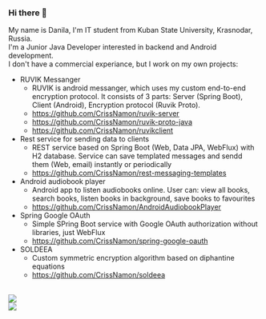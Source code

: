 ### Hi there 👋
My name is Danila, I'm IT student from Kuban State University, Krasnodar, Russia.
<br>I'm a Junior Java Developer interested in backend and Android development.
<br>I don't have a commercial experiance, but I work on my own projects:
+ RUVIK Messanger
    + RUVIK is android messanger, which uses my custom end-to-end encryption protocol. It consists of 3 parts: Server (Spring Boot), Client (Android), Encryption protocol (Ruvik Proto).
   <!-- + Server uses Spring Boot (Web, Security, Data JPA) with PostgreSQL DB as data storage and STOMP over Websocket for realtime messages
    + Client uses Android SDK with Retrofit, Room, RxAndroid
    + Ruvik Proto is simplified Signal protocol and uses AES, RSA, HMAC, Ratched -->
    + https://github.com/CrissNamon/ruvik-server
    + https://github.com/CrissNamon/ruvik-proto-java
    + https://github.com/CrissNamon/ruvikclient
+ Rest service for sending data to clients
    + REST service based on Spring Boot (Web, Data JPA, WebFlux) with H2 database. Service can save templated messages and sendd them (Web, email) instantly or periodically  
    + https://github.com/CrissNamon/rest-messaging-templates
+ Android audiobook player
    + Android app to listen audiobooks online. User can: view all books, search books, listen books in background, save books to favourites
    + https://github.com/CrissNamon/AndroidAudiobookPlayer
+ Spring Google OAuth
    + Simple SPring Boot service with Google OAuth authorization without libraries, just WebFlux
    + https://github.com/CrissNamon/spring-google-oauth
+ SOLDEEA
    + Custom symmetric encryption algorithm based on diphantine equations
    + https://github.com/CrissNamon/soldeea
<br>
<img src="https://github-readme-stats.vercel.app/api?username=crissnamon&title_color=0074D9&text_color=E5C07B&icon_color=2ECC40&border_color=30363D&bg_color=161B22&show_icons=true&cache_seconds=1800&locale=ru&border_radius=5&hide=,issues,&count_private=true&include_all_commit=true"/>
<br>
<img src="https://komarev.com/ghpvc/?username=crissnamon&color=2ECC40&label=PROFILE+VIEWS"/>
